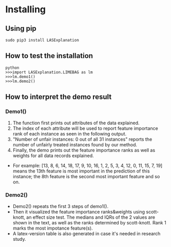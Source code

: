 

# Installing

## Using pip

```
sudo pip3 install LASExplanation
```

## How to test the installation

```
python
>>>import LASExplanation.LIMEBAG as lm
>>>lm.demo1()
>>>lm.demo2()
```

## How to interpret the demo result
### Demo1()
1. The function first prints out attributes of the data explained. 
2. The index of each attribute will be used to report feature importance rank of each instance as seen in the following output.
3. "Number of unfair instances: 0 out of all 31 instances" reports the number of unfairly treated instances found by our method.
4. Finally, the demo prints out the feature importance ranks as well as weights for all data records explained.
- For example: [13, 8, 6, 14, 18, 17, 9, 10, 16, 1, 2, 5, 3, 4, 12, 0, 11, 15, 7, 19] means the 13th feature is most important in the prediction of this instance; the 8th feature is the second most important feature and so on.




### Demo2()
- Demo2() repeats the first 3 steps of demo1().
- Then it visualized the feature importance ranks&weights using scott-knott, an effect size test. The medians and IQRs of the 2 values are shown in the text, as well as the ranks determined by scott-knott. Rank 1 marks the most impotance feature(s). 
- A latex-version table is also generated in case it's needed in research study.